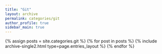 ```yaml
---
title: "Git"
layout: archive
permalink: categories/git
author_profile: true
sidebar_main: true
---
```



{% assign posts = site.categories.git %}
{% for post in posts %} {% include archive-single2.html type=page.entries_layout %} {% endfor %}
